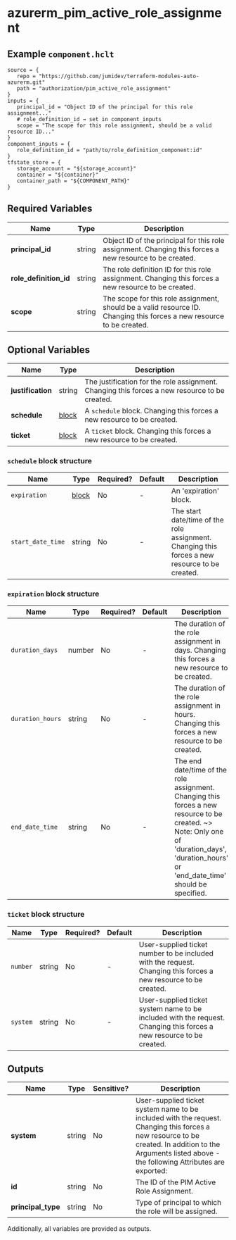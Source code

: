 # azurerm_pim_active_role_assignment



## Example `component.hclt`

```hcl
source = {
   repo = "https://github.com/jumidev/terraform-modules-auto-azurerm.git"   
   path = "authorization/pim_active_role_assignment"   
}
inputs = {
   principal_id = "Object ID of the principal for this role assignment..."   
   # role_definition_id → set in component_inputs
   scope = "The scope for this role assignment, should be a valid resource ID..."   
}
component_inputs = {
   role_definition_id = "path/to/role_definition_component:id"   
}
tfstate_store = {
   storage_account = "${storage_account}"   
   container = "${container}"   
   container_path = "${COMPONENT_PATH}"   
}
```

## Required Variables

| Name | Type |  Description |
| ---- | --------- |  ----------- |
| **principal_id** | string |  Object ID of the principal for this role assignment. Changing this forces a new resource to be created. | 
| **role_definition_id** | string |  The role definition ID for this role assignment. Changing this forces a new resource to be created. | 
| **scope** | string |  The scope for this role assignment, should be a valid resource ID. Changing this forces a new resource to be created. | 

## Optional Variables

| Name | Type |  Description |
| ---- | --------- |  ----------- |
| **justification** | string |  The justification for the role assignment. Changing this forces a new resource to be created. | 
| **schedule** | [block](#schedule-block-structure) |  A `schedule` block. Changing this forces a new resource to be created. | 
| **ticket** | [block](#ticket-block-structure) |  A `ticket` block. Changing this forces a new resource to be created. | 

### `schedule` block structure

| Name | Type | Required? | Default | Description |
| ---- | ---- | --------- | ------- | ----------- |
| `expiration` | [block](#expiration-block-structure) | No | - | An 'expiration' block. |
| `start_date_time` | string | No | - | The start date/time of the role assignment. Changing this forces a new resource to be created. |

### `expiration` block structure

| Name | Type | Required? | Default | Description |
| ---- | ---- | --------- | ------- | ----------- |
| `duration_days` | number | No | - | The duration of the role assignment in days. Changing this forces a new resource to be created. |
| `duration_hours` | string | No | - | The duration of the role assignment in hours. Changing this forces a new resource to be created. |
| `end_date_time` | string | No | - | The end date/time of the role assignment. Changing this forces a new resource to be created. ~> Note: Only one of 'duration_days', 'duration_hours' or 'end_date_time' should be specified. |

### `ticket` block structure

| Name | Type | Required? | Default | Description |
| ---- | ---- | --------- | ------- | ----------- |
| `number` | string | No | - | User-supplied ticket number to be included with the request. Changing this forces a new resource to be created. |
| `system` | string | No | - | User-supplied ticket system name to be included with the request. Changing this forces a new resource to be created. |



## Outputs

| Name | Type | Sensitive? | Description |
| ---- | ---- | --------- | --------- |
| **system** | string | No  | User-supplied ticket system name to be included with the request. Changing this forces a new resource to be created. In addition to the Arguments listed above - the following Attributes are exported: | 
| **id** | string | No  | The ID of the PIM Active Role Assignment. | 
| **principal_type** | string | No  | Type of principal to which the role will be assigned. | 

Additionally, all variables are provided as outputs.
